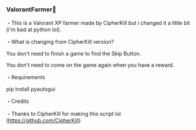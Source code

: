### ValorantFarmer👻
・This is a Valorant XP farmer made by CipherKill but i changed it a little bit (i'm bad at python lol).

・What is changing from CipherKill version?


You don't need to finish a game to find the Skip Button.

You don't need to come on the game again when you have a reward.
 
 ・Requirements
 
pip install pyautogui

 ・Credits
 
 
・Thanks to CipherKill for making this script lol (https://github.com/CipherKill)


